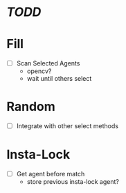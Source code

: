 # *TODD*

# Fill

- [ ] Scan Selected Agents 
  -  opencv?
  - wait until others select

# Random

- [ ] Integrate with other select methods

# Insta-Lock

- [ ] Get agent before match
  - store previous insta-lock agent?